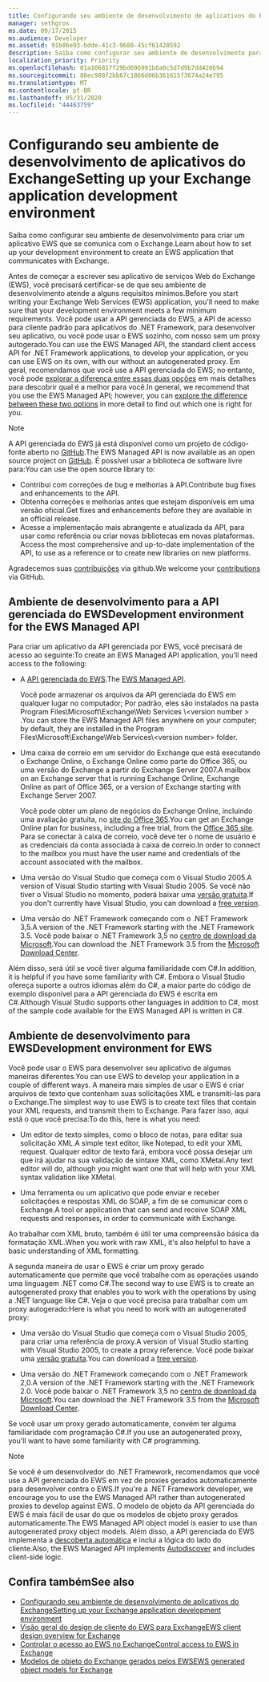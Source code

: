 ```yaml
---
title: Configurando seu ambiente de desenvolvimento de aplicativos do Exchange
manager: sethgros
ms.date: 09/17/2015
ms.audience: Developer
ms.assetid: 91b86e93-bdde-41c3-9680-45cf61420592
description: Saiba como configurar seu ambiente de desenvolvimento para criar um aplicativo EWS que se comunica com o Exchange.
localization_priority: Priority
ms.openlocfilehash: 01a106817f29bd696991b8a0c5d7d9b7dd420b94
ms.sourcegitcommit: 88ec988f2bb67c1866d06b361615f3674a24e795
ms.translationtype: MT
ms.contentlocale: pt-BR
ms.lasthandoff: 05/31/2020
ms.locfileid: "44463759"
---
```

# <a name="setting-up-your-exchange-application-development-environment"></a><span data-ttu-id="ba3a7-103">Configurando seu ambiente de desenvolvimento de aplicativos do Exchange</span><span class="sxs-lookup"><span data-stu-id="ba3a7-103">Setting up your Exchange application development environment</span></span>

<span data-ttu-id="ba3a7-104">Saiba como configurar seu ambiente de desenvolvimento para criar um aplicativo EWS que se comunica com o Exchange.</span><span class="sxs-lookup"><span data-stu-id="ba3a7-104">Learn about how to set up your development environment to create an EWS application that communicates with Exchange.</span></span>
  
<span data-ttu-id="ba3a7-105">Antes de começar a escrever seu aplicativo de serviços Web do Exchange (EWS), você precisará certificar-se de que seu ambiente de desenvolvimento atende a alguns requisitos mínimos.</span><span class="sxs-lookup"><span data-stu-id="ba3a7-105">Before you start writing your Exchange Web Services (EWS) application, you'll need to make sure that your development environment meets a few minimum requirements.</span></span> <span data-ttu-id="ba3a7-106">Você pode usar a API gerenciada do EWS, a API de acesso para cliente padrão para aplicativos do .NET Framework, para desenvolver seu aplicativo, ou você pode usar o EWS sozinho, com nosso sem um proxy autogerado.</span><span class="sxs-lookup"><span data-stu-id="ba3a7-106">You can use the EWS Managed API, the standard client access API for .NET Framework applications, to develop your application, or you can use EWS on its own, with our without an autogenerated proxy.</span></span> <span data-ttu-id="ba3a7-107">Em geral, recomendamos que você use a API gerenciada do EWS; no entanto, você pode [explorar a diferença entre essas duas opções](ews-client-design-overview-for-exchange.md) em mais detalhes para descobrir qual é a melhor para você.</span><span class="sxs-lookup"><span data-stu-id="ba3a7-107">In general, we recommend that you use the EWS Managed API; however, you can [explore the difference between these two options](ews-client-design-overview-for-exchange.md) in more detail to find out which one is right for you.</span></span> 
  
> [!NOTE]
> <span data-ttu-id="ba3a7-108">A API gerenciada do EWS já está disponível como um projeto de código-fonte aberto no [GitHub](https://github.com/officedev/ews-managed-api).</span><span class="sxs-lookup"><span data-stu-id="ba3a7-108">The EWS Managed API is now available as an open source project on [GitHub](https://github.com/officedev/ews-managed-api).</span></span> <span data-ttu-id="ba3a7-109">É possível usar a biblioteca de software livre para:</span><span class="sxs-lookup"><span data-stu-id="ba3a7-109">You can use the open source library to:</span></span> 
> - <span data-ttu-id="ba3a7-110">Contribui com correções de bug e melhorias à API.</span><span class="sxs-lookup"><span data-stu-id="ba3a7-110">Contribute bug fixes and enhancements to the API.</span></span> 
> - <span data-ttu-id="ba3a7-111">Obtenha correções e melhorias antes que estejam disponíveis em uma versão oficial.</span><span class="sxs-lookup"><span data-stu-id="ba3a7-111">Get fixes and enhancements before they are available in an official release.</span></span> 
> - <span data-ttu-id="ba3a7-112">Acesse a implementação mais abrangente e atualizada da API, para usar como referência ou criar novas bibliotecas em novas plataformas. </span><span class="sxs-lookup"><span data-stu-id="ba3a7-112">Access the most comprehensive and up-to-date implementation of the API, to use as a reference or to create new libraries on new platforms.</span></span>
> 
>  <span data-ttu-id="ba3a7-113">Agradecemos suas [contribuições](https://github.com/OfficeDev/ews-managed-api/blob/master/CONTRIBUTING.md) via github.</span><span class="sxs-lookup"><span data-stu-id="ba3a7-113">We welcome your [contributions](https://github.com/OfficeDev/ews-managed-api/blob/master/CONTRIBUTING.md) via GitHub.</span></span> 
  
## <a name="development-environment-for-the-ews-managed-api"></a><span data-ttu-id="ba3a7-114">Ambiente de desenvolvimento para a API gerenciada do EWS</span><span class="sxs-lookup"><span data-stu-id="ba3a7-114">Development environment for the EWS Managed API</span></span>
<span data-ttu-id="ba3a7-115"><a name="bk_EWSMA"> </a></span><span class="sxs-lookup"><span data-stu-id="ba3a7-115"><a name="bk_EWSMA"> </a></span></span>

<span data-ttu-id="ba3a7-116">Para criar um aplicativo da API gerenciada por EWS, você precisará de acesso ao seguinte:</span><span class="sxs-lookup"><span data-stu-id="ba3a7-116">To create an EWS Managed API application, you'll need access to the following:</span></span>
  
- <span data-ttu-id="ba3a7-117">A [API gerenciada do EWS](https://aka.ms/ews-managed-api-readme).</span><span class="sxs-lookup"><span data-stu-id="ba3a7-117">The [EWS Managed API](https://aka.ms/ews-managed-api-readme).</span></span> 
    
    <span data-ttu-id="ba3a7-118">Você pode armazenar os arquivos da API gerenciada do EWS em qualquer lugar no computador; Por padrão, eles são instalados na pasta Program Files\Microsoft\Exchange\Web Services \\<version number \> .</span><span class="sxs-lookup"><span data-stu-id="ba3a7-118">You can store the EWS Managed API files anywhere on your computer; by default, they are installed in the Program Files\Microsoft\Exchange\Web Services\\<version number\> folder.</span></span>
    
- <span data-ttu-id="ba3a7-119">Uma caixa de correio em um servidor do Exchange que está executando o Exchange Online, o Exchange Online como parte do Office 365, ou uma versão do Exchange a partir do Exchange Server 2007.</span><span class="sxs-lookup"><span data-stu-id="ba3a7-119">A mailbox on an Exchange server that is running Exchange Online, Exchange Online as part of Office 365, or a version of Exchange starting with Exchange Server 2007.</span></span> 
    
    <span data-ttu-id="ba3a7-120">Você pode obter um plano de negócios do Exchange Online, incluindo uma avaliação gratuita, no [site do Office 365](https://office.microsoft.com/business/compare-office-365-for-business-plans-FX102918419.aspx#fbid=1tsGNIE7e3a).</span><span class="sxs-lookup"><span data-stu-id="ba3a7-120">You can get an Exchange Online plan for business, including a free trial, from the [Office 365 site](https://office.microsoft.com/business/compare-office-365-for-business-plans-FX102918419.aspx#fbid=1tsGNIE7e3a).</span></span> <span data-ttu-id="ba3a7-121">Para se conectar à caixa de correio, você deve ter o nome de usuário e as credenciais da conta associada à caixa de correio.</span><span class="sxs-lookup"><span data-stu-id="ba3a7-121">In order to connect to the mailbox you must have the user name and credentials of the account associated with the mailbox.</span></span>

    
- <span data-ttu-id="ba3a7-122">Uma versão do Visual Studio que começa com o Visual Studio 2005.</span><span class="sxs-lookup"><span data-stu-id="ba3a7-122">A version of Visual Studio starting with Visual Studio 2005.</span></span> <span data-ttu-id="ba3a7-123">Se você não tiver o Visual Studio no momento, poderá baixar uma [versão gratuita](https://visualstudio.microsoft.com/).</span><span class="sxs-lookup"><span data-stu-id="ba3a7-123">If you don't currently have Visual Studio, you can download a [free version](https://visualstudio.microsoft.com/).</span></span>
    
- <span data-ttu-id="ba3a7-124">Uma versão do .NET Framework começando com o .NET Framework 3,5.</span><span class="sxs-lookup"><span data-stu-id="ba3a7-124">A version of the .NET Framework starting with the .NET Framework 3.5.</span></span> <span data-ttu-id="ba3a7-125">Você pode baixar o .NET Framework 3,5 no [centro de download da Microsoft](https://go.microsoft.com/fwlink/?LinkId=191777).</span><span class="sxs-lookup"><span data-stu-id="ba3a7-125">You can download the .NET Framework 3.5 from the [Microsoft Download Center](https://go.microsoft.com/fwlink/?LinkId=191777).</span></span>
    
<span data-ttu-id="ba3a7-126">Além disso, será útil se você tiver alguma familiaridade com C#.</span><span class="sxs-lookup"><span data-stu-id="ba3a7-126">In addition, it is helpful if you have some familiarity with C#.</span></span> <span data-ttu-id="ba3a7-127">Embora o Visual Studio ofereça suporte a outros idiomas além do C#, a maior parte do código de exemplo disponível para a API gerenciada do EWS é escrita em C#.</span><span class="sxs-lookup"><span data-stu-id="ba3a7-127">Although Visual Studio supports other languages in addition to C#, most of the sample code available for the EWS Managed API is written in C#.</span></span>
  
## <a name="development-environment-for-ews"></a><span data-ttu-id="ba3a7-128">Ambiente de desenvolvimento para EWS</span><span class="sxs-lookup"><span data-stu-id="ba3a7-128">Development environment for EWS</span></span>
<span data-ttu-id="ba3a7-129"><a name="bk_EWS"> </a></span><span class="sxs-lookup"><span data-stu-id="ba3a7-129"><a name="bk_EWS"> </a></span></span>

<span data-ttu-id="ba3a7-130">Você pode usar o EWS para desenvolver seu aplicativo de algumas maneiras diferentes.</span><span class="sxs-lookup"><span data-stu-id="ba3a7-130">You can use EWS to develop your application in a couple of different ways.</span></span> <span data-ttu-id="ba3a7-131">A maneira mais simples de usar o EWS é criar arquivos de texto que contenham suas solicitações XML e transmiti-las para o Exchange.</span><span class="sxs-lookup"><span data-stu-id="ba3a7-131">The simplest way to use EWS is to create text files that contain your XML requests, and transmit them to Exchange.</span></span> <span data-ttu-id="ba3a7-132">Para fazer isso, aqui está o que você precisa:</span><span class="sxs-lookup"><span data-stu-id="ba3a7-132">To do this, here is what you need:</span></span> 
  
- <span data-ttu-id="ba3a7-133">Um editor de texto simples, como o bloco de notas, para editar sua solicitação XML.</span><span class="sxs-lookup"><span data-stu-id="ba3a7-133">A simple text editor, like Notepad, to edit your XML request.</span></span> <span data-ttu-id="ba3a7-134">Qualquer editor de texto fará, embora você possa desejar um que irá ajudar na sua validação de sintaxe XML, como XMetal.</span><span class="sxs-lookup"><span data-stu-id="ba3a7-134">Any text editor will do, although you might want one that will help with your XML syntax validation like XMetal.</span></span>
    
- <span data-ttu-id="ba3a7-135">Uma ferramenta ou um aplicativo que pode enviar e receber solicitações e respostas XML do SOAP, a fim de se comunicar com o Exchange.</span><span class="sxs-lookup"><span data-stu-id="ba3a7-135">A tool or application that can send and receive SOAP XML requests and responses, in order to communicate with Exchange.</span></span>
    
<span data-ttu-id="ba3a7-136">Ao trabalhar com XML bruto, também é útil ter uma compreensão básica da formatação XML.</span><span class="sxs-lookup"><span data-stu-id="ba3a7-136">When you work with raw XML, it's also helpful to have a basic understanding of XML formatting.</span></span>
  
<span data-ttu-id="ba3a7-137">A segunda maneira de usar o EWS é criar um proxy gerado automaticamente que permite que você trabalhe com as operações usando uma linguagem .NET como C#.</span><span class="sxs-lookup"><span data-stu-id="ba3a7-137">The second way to use EWS is to create an autogenerated proxy that enables you to work with the operations by using a .NET language like C#.</span></span> <span data-ttu-id="ba3a7-138">Veja o que você precisa para trabalhar com um proxy autogerado:</span><span class="sxs-lookup"><span data-stu-id="ba3a7-138">Here is what you need to work with an autogenerated proxy:</span></span>
  
- <span data-ttu-id="ba3a7-139">Uma versão do Visual Studio que começa com o Visual Studio 2005, para criar uma referência de proxy.</span><span class="sxs-lookup"><span data-stu-id="ba3a7-139">A version of Visual Studio starting with Visual Studio 2005, to create a proxy reference.</span></span> <span data-ttu-id="ba3a7-140">Você pode baixar uma [versão gratuita](https://visualstudio.microsoft.com/).</span><span class="sxs-lookup"><span data-stu-id="ba3a7-140">You can download a [free version](https://visualstudio.microsoft.com/).</span></span>
    
- <span data-ttu-id="ba3a7-141">Uma versão do .NET Framework começando com o .NET Framework 2,0.</span><span class="sxs-lookup"><span data-stu-id="ba3a7-141">A version of the .NET Framework starting with the .NET Framework 2.0.</span></span> <span data-ttu-id="ba3a7-142">Você pode baixar o .NET Framework 3,5 no [centro de download da Microsoft](https://go.microsoft.com/fwlink/?LinkId=191777).</span><span class="sxs-lookup"><span data-stu-id="ba3a7-142">You can download the .NET Framework 3.5 from the [Microsoft Download Center](https://go.microsoft.com/fwlink/?LinkId=191777).</span></span>
    
<span data-ttu-id="ba3a7-143">Se você usar um proxy gerado automaticamente, convém ter alguma familiaridade com programação C#.</span><span class="sxs-lookup"><span data-stu-id="ba3a7-143">If you use an autogenerated proxy, you'll want to have some familiarity with C# programming.</span></span>
  
> [!NOTE]
> <span data-ttu-id="ba3a7-144">Se você é um desenvolvedor do .NET Framework, recomendamos que você use a API gerenciada do EWS em vez de proxies gerados automaticamente para desenvolver contra o EWS.</span><span class="sxs-lookup"><span data-stu-id="ba3a7-144">If you're a .NET Framework developer, we encourage you to use the EWS Managed API rather than autogenerated proxies to develop against EWS.</span></span> <span data-ttu-id="ba3a7-145">O modelo de objeto da API gerenciada do EWS é mais fácil de usar do que os modelos de objeto proxy gerados automaticamente.</span><span class="sxs-lookup"><span data-stu-id="ba3a7-145">The EWS Managed API object model is easier to use than autogenerated proxy object models.</span></span> <span data-ttu-id="ba3a7-146">Além disso, a API gerenciada do EWS implementa a [descoberta automática](autodiscover-for-exchange.md) e inclui a lógica do lado do cliente.</span><span class="sxs-lookup"><span data-stu-id="ba3a7-146">Also, the EWS Managed API implements [Autodiscover](autodiscover-for-exchange.md) and includes client-side logic.</span></span> 
  
## <a name="see-also"></a><span data-ttu-id="ba3a7-147">Confira também</span><span class="sxs-lookup"><span data-stu-id="ba3a7-147">See also</span></span>

- [<span data-ttu-id="ba3a7-148">Configurando seu ambiente de desenvolvimento de aplicativos do Exchange</span><span class="sxs-lookup"><span data-stu-id="ba3a7-148">Setting up your Exchange application development environment</span></span>](setting-up-your-exchange-application-development-environment.md)   
- [<span data-ttu-id="ba3a7-149">Visão geral do design de cliente do EWS para Exchange</span><span class="sxs-lookup"><span data-stu-id="ba3a7-149">EWS client design overview for Exchange</span></span>](ews-client-design-overview-for-exchange.md)  
- [<span data-ttu-id="ba3a7-150">Controlar o acesso ao EWS no Exchange</span><span class="sxs-lookup"><span data-stu-id="ba3a7-150">Control access to EWS in Exchange</span></span>](how-to-control-access-to-ews-in-exchange.md)  
- [<span data-ttu-id="ba3a7-151">Modelos de objeto do Exchange gerados pelos EWS</span><span class="sxs-lookup"><span data-stu-id="ba3a7-151">EWS generated object models for Exchange</span></span>](https://msdn.microsoft.com/library/jj190899)
    